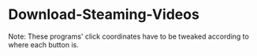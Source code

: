 # Download-Steaming-Videos

Note: These programs' click coordinates have to be tweaked according to where each button is. 
